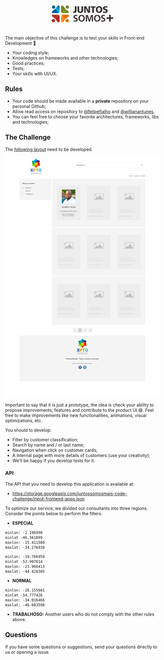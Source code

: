 <p align="center">
  <img src="logo.svg" width="200" alt="Juntos Somos +">
</p>

# <frontend-developer />

The main objective of this challenge is to test your skills in Front-end Development 🥳

- Your coding style;
- Knowledges on frameworks and other technologies;
- Good practices;
- Tests;
- Your skills with UI/UX.

## Rules

- Your code should be made available in a **private** repository on your personal Github;
- Allow read access on repository to [@felipefialho](https://github.com/felipefialho) and [@willianantunes](https://github.com/willianantunes).
- You can feel free to choose your favorite architectures, frameworks, libs and technologies;

## The Challenge

The [following layout](layout.jpg) need to be developed.

<img src="layout.jpg" width="800">

Important to say that it is just a prototype, the idea is check your ability to propose improvements, features and contribute to the product UI 😄. Feel free to make improvements like new functionalities, animations, visual optimizations, etc.

You should to develop:

- Filter by customer classification;
- Search by name and / or last name;
- Navigation when click on customer cards;
- A internal page with more details of customers (use your creativity);
- We'll be happy if you develop tests for it.

### API

The API that you need to develop this application is available at: 

- https://storage.googleapis.com/juntossomosmais-code-challenge/input-frontend-apps.json

To optimize our service, we divided our consultants into three regions. Consider the points below to perform the filters.

- **ESPECIAL**

```
minlon: -2.196998
minlat -46.361899
maxlon: -15.411580
maxlat: -34.276938
```
```
minlon: -19.766959
minlat -52.997614
maxlon: -23.966413
maxlat: -44.428305
```

- **NORMAL**

```
minlon: -26.155681
minlat -54.777426
maxlon: -34.016466
maxlat: -46.603598
```

- **TRABALHOSO:** Another users who do not comply with the other rules above.

## Questions

If you have some questions or suggestions, send your questions directly to us or opening a issue.
